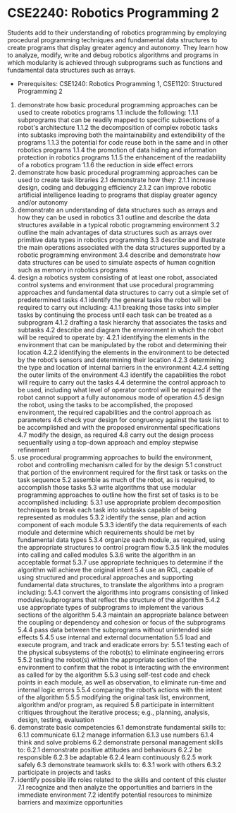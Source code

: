 # CSE2240: Robotics Programming 2

Students add to their understanding of robotics programming by employing procedural programming techniques and fundamental data structures to create programs that display greater agency and autonomy. They learn how to analyze, modify, write and debug robotics algorithms and programs in which modularity is achieved through subprograms such as functions and fundamental data structures such as arrays.

* Prerequisites: CSE1240: Robotics Programming 1, CSE1120: Structured Programming 2 

1. demonstrate how basic procedural programming approaches can be used to create robotics programs
1.1 include the following:
1.1.1 subprograms that can be readily mapped to specific subsections of a robot's architecture
1.1.2 the decomposition of complex robotic tasks into subtasks improving both the maintainability and extendibility of the programs
1.1.3 the potential for code reuse both in the same and in other robotics programs
1.1.4 the promotion of data hiding and information protection in robotics programs
1.1.5 the enhancement of the readability of a robotics program
1.1.6 the reduction in side effect errors
2. demonstrate how basic procedural programming approaches can be used to create task libraries
2.1 demonstrate how they:
2.1.1 increase design, coding and debugging efficiency
2.1.2 can improve robotic artificial intelligence leading to programs that display greater agency and/or autonomy
3. demonstrate an understanding of data structures such as arrays and how they can be used in robotics
3.1 outline and describe the data structures available in a typical robotic programming environment
3.2 outline the main advantages of data structures such as arrays over primitive data types in robotics programming
3.3 describe and illustrate the main operations associated with the data structures supported by a robotic programming environment 
3.4 describe and demonstrate how data structures can be used to simulate aspects of human cognition such as memory in robotics programs
4. design a robotics system consisting of at least one robot, associated control systems and environment that use procedural programming approaches and fundamental data structures to carry out a simple set of predetermined tasks
4.1 identify the general tasks the robot will be required to carry out including:
4.1.1 breaking those tasks into simpler tasks by continuing the process until each task can be treated as a subprogram
4.1.2 drafting a task hierarchy that associates the tasks and subtasks
4.2 describe and diagram the environment in which the robot will be required to operate by:
4.2.1 identifying the elements in the environment that can be manipulated by the robot and determining their location
4.2.2 identifying the elements in the environment to be detected by the robot’s sensors and determining their location
4.2.3 determining the type and location of internal barriers in the environment
4.2.4 setting the outer limits of the environment
4.3 identify the capabilities the robot will require to carry out the tasks
4.4 determine the control approach to be used, including what level of operator control will be required if the robot cannot support a fully autonomous mode of operation
4.5 design the robot, using the tasks to be accomplished, the proposed environment, the required capabilities and the control approach as parameters
4.6 check your design for congruency against the task list to be accomplished and with the proposed environmental specifications
4.7 modify the design, as required
4.8 carry out the design process sequentially using a top-down approach and employ stepwise refinement
5. use procedural programming approaches to build the environment, robot and controlling mechanism called for by the design
5.1 construct that portion of the environment required for the first task or tasks on the task sequence
5.2 assemble as much of the robot, as is required, to accomplish those tasks
5.3 write algorithms that use modular programming approaches to outline how the first set of tasks is to be accomplished including:
5.3.1 use appropriate problem decomposition techniques to break each task into subtasks capable of being represented as modules
5.3.2 identify the sense, plan and action component of each module
5.3.3 identify the data requirements of each module and determine which requirements should be met by fundamental data types
5.3.4 organize each module, as required, using the appropriate structures to control program flow
5.3.5 link the modules into calling and called modules
5.3.6 write the algorithm in an acceptable format
5.3.7 use appropriate techniques to determine if the algorithm will achieve the original intent
5.4 use an RCL, capable of using structured and procedural approaches and supporting fundamental data structures, to translate the algorithms into a program including:
5.4.1 convert the algorithms into programs consisting of linked modules/subprograms that reflect the structure of the algorithm
5.4.2 use appropriate types of subprograms to implement the various sections of the algorithm
5.4.3 maintain an appropriate balance between the coupling or dependency and cohesion or focus of the subprograms
5.4.4 pass data between the subprograms without unintended side effects
5.4.5 use internal and external documentation
5.5 load and execute program, and track and eradicate errors by:
5.5.1 testing each of the physical subsystems of the robot(s) to eliminate engineering errors
5.5.2 testing the robot(s) within the appropriate section of the environment to confirm that the robot is interacting with the environment as called for by the algorithm
5.5.3 using self-test code and check points in each module, as well as observation, to eliminate run-time and internal logic errors
5.5.4 comparing the robot’s actions with the intent of the algorithm
5.5.5 modifying the original task list, environment, algorithm and/or program, as required
5.6 participate in intermittent critiques throughout the iterative process; e.g., planning, analysis, design, testing, evaluation
6. demonstrate basic competencies
6.1 demonstrate fundamental skills to:
6.1.1 communicate
6.1.2 manage information
6.1.3 use numbers
6.1.4 think and solve problems
6.2 demonstrate personal management skills to:
6.2.1 demonstrate positive attitudes and behaviours
6.2.2 be responsible
6.2.3 be adaptable
6.2.4 learn continuously
6.2.5 work safely
6.3 demonstrate teamwork skills to:
6.3.1 work with others
6.3.2 participate in projects and tasks
7. identify possible life roles related to the skills and content of this cluster
7.1 recognize and then analyze the opportunities and barriers in the immediate environment
7.2 identify potential resources to minimize barriers and maximize opportunities 
